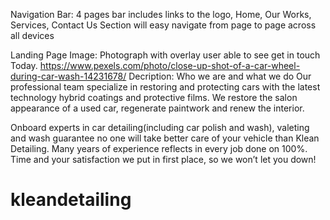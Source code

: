 Navigation Bar:
4 pages bar includes links to the logo, Home, Our Works, Services, Contact Us
Section will easy navigate from page to page across all devices

Landing Page Image:
Photograph with overlay user able to see get in touch Today.
https://www.pexels.com/photo/close-up-shot-of-a-car-wheel-during-car-wash-14231678/
Decription:
Who we are and what we do
Our professional team specialize in restoring and protecting cars with the latest technology hybrid coatings and protective films. We restore the salon appearance of a used car, regenerate paintwork and renew the interior.

Onboard experts in car detailing(including car polish and wash), valeting and wash guarantee no one will take better care of your vehicle than Klean Detailing. Many years of experience reflects in every job done on 100%. Time and your satisfaction we put in first place, so we won’t let you down!


# kleandetailing
